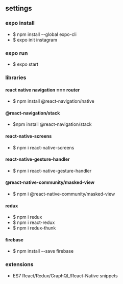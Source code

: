 ## settings

### expo install
- $ npm install --global expo-cli
- $ expo init instagram

### expo run
- $ expo start


### libraries

#### react native navigation === router
- $ npm install @react-navigation/native

#### @react-navigation/stack
 - $npm install @react-navigation/stack

#### react-native-screens
- $ npm i react-native-screens

#### react-native-gesture-handler
- $ npm i react-native-gesture-handler

#### @react-native-community/masked-view
- $ npm i @react-native-community/masked-view

#### redux
- $ npm i redux
- $ npm i react-redux
- $ npm i redux-thunk

#### firebase
 - $ npm install --save firebase


### extensions
- ES7 React/Redux/GraphQL/React-Native snippets